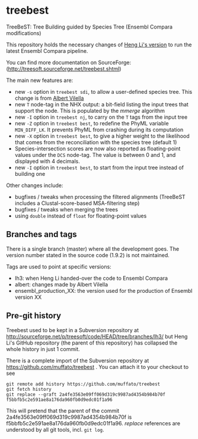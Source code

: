 treebest
========

TreeBeST: Tree Building guided by Species Tree (Ensembl Compara modifications)

This repository holds the necessary changes of [Heng Li's version](https://github.com/lh3/treebest) to run the latest Ensembl Compara pipeline.

You can find more documentation on SourceForge: (http://treesoft.sourceforge.net/treebest.shtml)

The main new features are:
* new `-s` option in `treebest sdi`, to allow a user-defined species tree. This change is from [Albert Vilella](https://sites.google.com/site/avilella/)
* new `T` node-tag in the NHX output: a bit-field listing the input trees that support the node. This is populated by the _mmerge_ algorithm
* new `-I` option in `treebest nj`, to carry on the `T` tags from the input tree
* new `-Z` option in `treebest best`, to redefine the PhyML variable `MIN_DIFF_LK`. It prevents PhyML from crashing during its computation
* new `-X` option in `treebest best`, to give a higher weight to the likelihood that comes from the reconciliation with the species tree (default 1)
* Species-intersection scores are now also reported as floating-point values under the `DCS` node-tag. The value is between 0 and 1, and displayed with 4 decimals.
* new `-I` option in `treebest best`, to start from the input tree instead of building one

Other changes include:
* bugfixes / tweaks when processing the filtered alignments (TreeBeST includes a Clustal-score-based MSA-filtering step)
* bugfixes / tweaks when merging the trees
* using `double` instead of `float` for floating-point values

## Branches and tags

There is a single branch (master) where all the development goes. The version number stated in the source code (1.9.2) is not maintained.

Tags are used to point at specific versions:
* lh3: when Heng Li handed-over the code to Ensembl Compara
* albert: changes made by Albert Vilella
* ensembl\_production\_XX: the version used for the production of Ensembl version XX

## Pre-git history

Treebest used to be kept in a Subversion repository at
http://sourceforge.net/p/treesoft/code/HEAD/tree/branches/lh3/ but Heng
Li's GitHub repository (the parent of this repository) has collapsed the
whole history in just 1 commit.

There is a complete import of the Subversion repository at
https://github.com/muffato/treebest . You can attach it to your checkout to
see

```
git remote add history https://github.com/muffato/treebest
git fetch history
git replace --graft 2a4fe3563e09ff069d319c9987ad4354b984b70f f5bbfb5c2e591ae8a176da960fb0d9edc01f1a96
```
This will pretend that the parent of the commit
2a4fe3563e09ff069d319c9987ad4354b984b70f is
f5bbfb5c2e591ae8a176da960fb0d9edc01f1a96. _replace_ references are
understood by all git tools, incl. `git log`.

